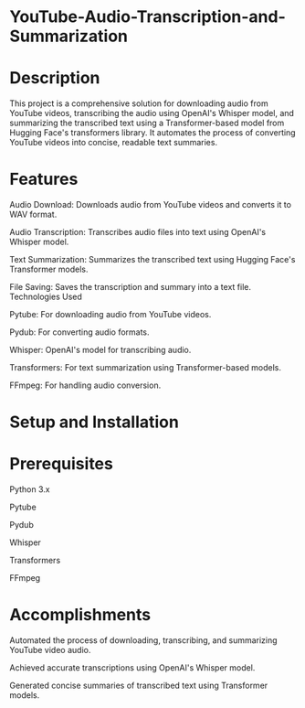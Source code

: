 # YouTube-Audio-Transcription-and-Summarization

# Description

This project is a comprehensive solution for downloading audio from YouTube videos, transcribing the audio using OpenAI's Whisper model, and summarizing the transcribed text using a Transformer-based model from Hugging Face's transformers library. It automates the process of converting YouTube videos into concise, readable text summaries.

# Features

Audio Download: Downloads audio from YouTube videos and converts it to WAV format.

Audio Transcription: Transcribes audio files into text using OpenAI's Whisper model.

Text Summarization: Summarizes the transcribed text using Hugging Face's Transformer models.

File Saving: Saves the transcription and summary into a text file.
Technologies Used

Pytube: For downloading audio from YouTube videos.

Pydub: For converting audio formats.

Whisper: OpenAI's model for transcribing audio.

Transformers: For text summarization using Transformer-based models.

FFmpeg: For handling audio conversion.

# Setup and Installation

# Prerequisites

Python 3.x

Pytube

Pydub

Whisper

Transformers

FFmpeg

# Accomplishments

Automated the process of downloading, transcribing, and summarizing YouTube video audio.

Achieved accurate transcriptions using OpenAI's Whisper model.

Generated concise summaries of transcribed text using Transformer models.
